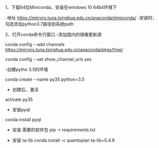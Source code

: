 1、下载64位Miniconda，安装在windows 10 64bit环境下

-地址 https://mirrors.tuna.tsinghua.edu.cn/anaconda/miniconda/
-安装时，勾选添加python3.7路径到系统path

2、打开conda命令行窗口
-添加国内的镜像更新源

 conda config --add channels https://mirrors.tuna.tsinghua.edu.cn/anaconda/pkgs/free/

 conda config --set show_channel_urls yes

-创建pytho 3.5的环境

conda create --name py35 python=3.5

- 创建后，激活

activate py35

- 安装pyqt

conda install pyqt

- 安装 需要的软件包
pip -r requirements.txt

- 安装 ta-lib
conda install -c quantopian ta-lib=0.4.9
